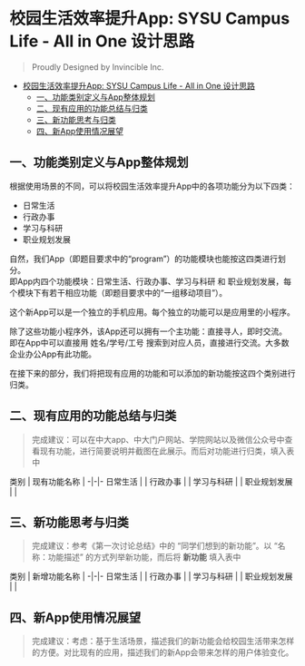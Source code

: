 # 校园生活效率提升App: SYSU Campus Life - All in One 设计思路

> Proudly Designed by Invincible Inc.

- [校园生活效率提升App: SYSU Campus Life - All in One 设计思路](#%e6%a0%a1%e5%9b%ad%e7%94%9f%e6%b4%bb%e6%95%88%e7%8e%87%e6%8f%90%e5%8d%87app-sysu-campus-life---all-in-one-%e8%ae%be%e8%ae%a1%e6%80%9d%e8%b7%af)
  - [一、功能类别定义与App整体规划](#%e4%b8%80%e5%8a%9f%e8%83%bd%e7%b1%bb%e5%88%ab%e5%ae%9a%e4%b9%89%e4%b8%8eapp%e6%95%b4%e4%bd%93%e8%a7%84%e5%88%92)
  - [二、现有应用的功能总结与归类](#%e4%ba%8c%e7%8e%b0%e6%9c%89%e5%ba%94%e7%94%a8%e7%9a%84%e5%8a%9f%e8%83%bd%e6%80%bb%e7%bb%93%e4%b8%8e%e5%bd%92%e7%b1%bb)
  - [三、新功能思考与归类](#%e4%b8%89%e6%96%b0%e5%8a%9f%e8%83%bd%e6%80%9d%e8%80%83%e4%b8%8e%e5%bd%92%e7%b1%bb)
  - [四、新App使用情况展望](#%e5%9b%9b%e6%96%b0app%e4%bd%bf%e7%94%a8%e6%83%85%e5%86%b5%e5%b1%95%e6%9c%9b)

## 一、功能类别定义与App整体规划
根据使用场景的不同，可以将校园生活效率提升App中的各项功能分为以下四类：
- 日常生活
- 行政办事
- 学习与科研
- 职业规划发展

自然，我们App（即题目要求中的“program”）的功能模块也能按这四类进行划分。<br>
即App内四个功能模块：日常生活、行政办事、学习与科研 和 职业规划发展，每个模块下有若干相应功能（即题目要求中的“一组移动项目”）。

这个新App可以是一个独立的手机应用。每个独立的功能可以是应用里的小程序。

除了这些功能小程序外，该App还可以拥有一个主功能：直接寻人，即时交流。<br>
即在App中可以直接用 姓名/学号/工号 搜索到对应人员，直接进行交流。大多数企业办公App有此功能。

在接下来的部分，我们将把现有应用的功能和可以添加的新功能按这四个类别进行归类。


## 二、现有应用的功能总结与归类
> 完成建议：可以在中大app、中大门户网站、学院网站以及微信公众号中查看现有功能，进行简要说明并截图在此展示。而后对功能进行归类，填入表中

类别 | 现有功能名称 |
-|-|-
日常生活 |  |
行政办事 |  |
学习与科研 |  |
职业规划发展 |  |


## 三、新功能思考与归类
> 完成建议：参考《第一次讨论总结》中的 “同学们想到的新功能”。以 “名称：功能描述” 的方式列举新功能，而后将 __新功能__ 填入表中

类别 | 新增功能名称 |
-|-|-
日常生活 |  |
行政办事 |  |
学习与科研 |  |
职业规划发展 |  |


## 四、新App使用情况展望
> 完成建议：考虑：基于生活场景，描述我们的新功能会给校园生活带来怎样的方便。对比现有的应用，描述我们的新App会带来怎样的用户体验变化。
